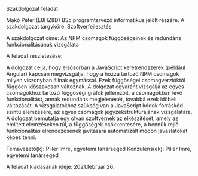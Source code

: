 Szakdolgozat feladat

Makó Péter (E8HZ8D) BSc programtervező informatikus jelölt részére.
A szakdolgozat tárgyköre: Szoftverfejlesztés

A szakdolgozat címe:  Az NPM csomagok függőségeinek és redundáns funkcionalitásának vizsgálata

A feladat részletezése:

A dolgozat célja, hogy elsősorban a JavaScript keretrendszerek (például Angular) kapcsán megvizsgálja, hogy a hozzá tartozó NPM csomagok milyen viszonyban állnak egymással. Ezek függőségei csomagverzióktól függően időszakosan változnak. A dolgozat egyaránt vizsgálja az egyes csomagokhoz tartozó függőségi gráfok jellemzőit, a csomagokban lévő funkcionalitást, annak redundáns megjelenését, továbbá ezek időbeli változását. A vizsgálatokhoz szükség van a JavaScript kódok forráskód szintű elemzésére, az egyes csomagok jegyzékstruktúrájának vizsgálatára. A dolgozat bemutatja egy olyan szoftvernek az elkészítését, amely az említett elemzéseken túl, a függőségek csökkentésére, a bennük rejlő funkcionalitás elrendezésének javítására automatizált módon javaslatokat képes tenni.

Témavezető(k): Piller Imre, egyetemi tanársegéd 
Konzulens(ek):  Piller Imre, egyetemi tanársegéd

A feladat kiadásának ideje: 2021.február 26.
